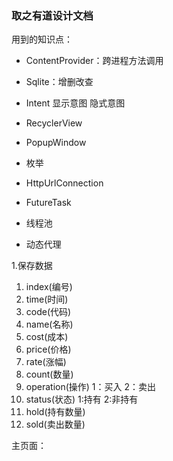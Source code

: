 ### 取之有道设计文档

用到的知识点：
* ContentProvider：跨进程方法调用

* Sqlite：增删改查

* Intent 显示意图 隐式意图

* RecyclerView

* PopupWindow

* 枚举

* HttpUrlConnection

* FutureTask

* 线程池

* 动态代理

  



1.保存数据

1. index(编号)
2. time(时间)
3. code(代码)
4. name(名称)
5. cost(成本)
6. price(价格)
7. rate(涨幅)
8. count(数量)
9. operation(操作)     1：买入   2：卖出
10. status(状态)    1:持有  2:非持有
11. hold(持有数量)
12. sold(卖出数量)

主页面：































